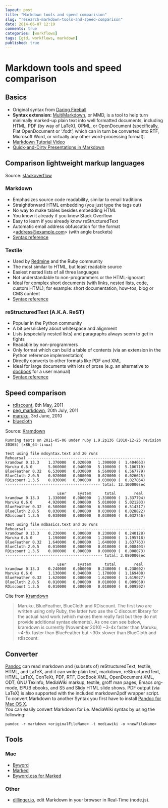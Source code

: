 ```yaml
---
layout: post
title: "Markdown tools and speed comparision"
slug: "research-markdown-tools-and-speed-comparison"
date: 2014-06-07 12:19
comments: true
categories: [workflows]
tags: [gtd, workflows, markdown]
published: true
---
```


# Markdown tools and speed comparison
## Basics

* Original syntax from [Daring Fireball](http://daringfireball.net/projects/markdown/)
* **Syntax extension:** [MultiMarkdown](http://fletcherpenney.net/multimarkdown/), or MMD, is a tool to help turn minimally marked-up plain text into well formatted documents, including HTML, PDF (by way of LaTeX), OPML, or OpenDocument (specifically, Flat OpenDocument or ‘.fodt’, which can in turn be converted into RTF, Microsoft Word, or virtually any other word-processing format).
* [Markdown Tutorial Video](http://www.youtube.com/watch?v=6A5EpqqDOdk)
* [Quick-and-Dirty Presentations in Markdown](http://tobyho.com/Quick-and-Dirty_Presentations_in_Markdown)

## Comparison lightweight markup languages

Source: [stackoverflow](http://stackoverflow.com/questions/659227/compare-and-contrast-the-lightweight-markup-languages-textile-markdown-and-res)

### Markdown

* Emphasizes source code readability, similar to email traditions
* Straightforward HTML embedding (you just type the tags out)
* No way to make tables besides embedding HTML
* You know it already if you know Stack Overflow
* Easy to learn if you already know reStructuredText
* Automatic email address obfuscation for the format \<address@example.com> (with angle brackets)
* [Syntax reference](http://daringfireball.net/projects/markdown/syntax)

### Textile

* Used by [Redmine](http://www.redmine.org) and the Ruby community
* The most similar to HTML, but least readable source
* Easiest nested lists of all three languages
* Not understandable to non-programmers or the HTML-ignorant
* Ideal for complex short documents (with links, nested lists, code, custom HTML); for example: short documentation, how-tos, blog or CMS content
* [Syntax reference](http://redcloth.org/hobix.com/textile/)

### reStructuredText (A.K.A. ReST)

* Popular in the Python community
* A bit persnickety about whitespace and alignment
* Lists (especially nested lists) and paragraphs always seem to get in fights
* Readable by non-programmers
* Only format which can build a table of contents (via an extension in the Python reference implementation)
* Directly converts to other formats like PDF and XML
* Ideal for large documents with lots of prose (e.g. an alternative to [docbook](http://www.docbook.org) for a user manual)
* [Syntax reference](http://docutils.sourceforge.net/docs/user/rst/quickref.html)

## Speed comparison

* [rdiscount](https://github.com/rtomayko/rdiscount), 8th May, 2011
* [peg_markdown](https://github.com/jgm/peg-markdown), 20th July, 2011
* [maruku](https://github.com/nex3/maruku), 3rd June, 2010
* [bluecloth](http://deveiate.org/projects/BlueCloth)

Source: [Kramdown](http://kramdown.rubyforge.org/tests.html)

	Running tests on 2011-05-06 under ruby 1.9.2p136 (2010-12-25 revision 30365) [x86_64-linux]
	
	Test using file mdsyntax.text and 20 runs
	Rehearsal ----------------------------------------------------
	kramdown 0.13.3    1.370000   0.020000   1.390000 (  1.404663)
	Maruku 0.6.0       5.060000   0.040000   5.100000 (  5.106719)
	BlueFeather 0.32   6.530000   0.030000   6.560000 (  6.567779)
	BlueCloth 2.0.5    0.020000   0.000000   0.020000 (  0.026625)
	RDiscount 1.3.5    0.030000   0.000000   0.030000 (  0.027864)
	------------------------------------------ total: 13.100000sec
	
	                       user     system      total        real
	kramdown 0.13.3    1.330000   0.000000   1.330000 (  1.337794)
	Maruku 0.6.0       4.920000   0.090000   5.010000 (  5.021203)
	BlueFeather 0.32   6.500000   0.000000   6.500000 (  6.514317)
	BlueCloth 2.0.5    0.030000   0.000000   0.030000 (  0.028822)
	RDiscount 1.3.5    0.030000   0.000000   0.030000 (  0.032746)
	
	Test using file mdbasics.text and 20 runs
	Rehearsal ----------------------------------------------------
	kramdown 0.13.3    0.230000   0.000000   0.230000 (  0.240128)
	Maruku 0.6.0       1.190000   0.010000   1.200000 (  1.195718)
	BlueFeather 0.32   1.640000   0.000000   1.640000 (  1.637763)
	BlueCloth 2.0.5    0.010000   0.000000   0.010000 (  0.008403)
	RDiscount 1.3.5    0.000000   0.000000   0.000000 (  0.008073)
	------------------------------------------- total: 3.080000sec
	
	                       user     system      total        real
	kramdown 0.13.3    0.240000   0.000000   0.240000 (  0.238602)
	Maruku 0.6.0       1.130000   0.040000   1.170000 (  1.169408)
	BlueFeather 0.32   1.620000   0.000000   1.620000 (  1.619027)
	BlueCloth 2.0.5    0.010000   0.000000   0.010000 (  0.009050)
	RDiscount 1.3.5    0.010000   0.000000   0.010000 (  0.009502)

Cite from [Kramdown](http://kramdown.rubyforge.org/tests.html)

> Maruku, BlueFeather, BlueCloth and RDiscount. The first two are written using only Ruby, the latter two use the C discount library for the actual hard work (which makes them really fast but they do not provide additional syntax elements). As one can see below, kramdown is currently (November 2010) ~3-4x faster than Maruku, ~4-5x faster than BlueFeather but ~30x slower than BlueCloth and rdiscount:

## Converter

[Pandoc](http://johnmacfarlane.net/pandoc/) can read markdown and (subsets of) reStructuredText, textile, HTML, and LaTeX, and it can write plain text, markdown, reStructuredText, HTML, LaTeX, ConTeXt, PDF, RTF, DocBook XML, OpenDocument XML, ODT, GNU Texinfo, MediaWiki markup, textile, groff man pages, Emacs org-mode, EPUB ebooks, and S5 and Slidy HTML slide shows. PDF output (via LaTeX) is also supported with the included markdown2pdf wrapper script.  
To convert Markdown to another Syntax you first have to install [Pandoc for Mac OS X](http://code.google.com/p/pandoc/downloads/list).  
You can easily convert Markdown for i.e. MediaWiki syntax by using the following:

	pandoc -r markdown <originalFileName> -t mediawiki -o <newFileName>

## Tools

### Mac

* [Byword](http://bywordapp.com/)
* [Marked](http://markedapp.com/)
* [Byword.css for Marked](http://bywordapp.com/extras/index.html)

### Other
* [dillinger.io](http://dillinger.io/), edit Markdown in your browser in Real-Time (node.js).
